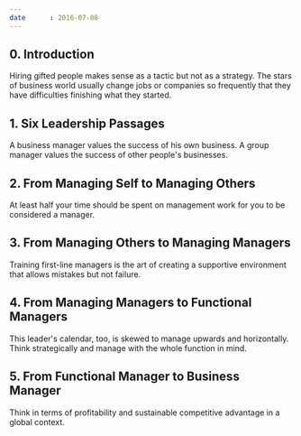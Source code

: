 ```yaml
---
date      : 2016-07-08
---
```



## 0. Introduction
Hiring gifted people makes sense as a tactic but not as a strategy.
The stars of business world usually change jobs or companies so frequently that they have difficulties finishing what they started.


## 1. Six Leadership Passages
A business manager values the success of his own business.
A group manager values the success of other people's businesses.


## 2. From Managing Self to Managing Others
At least half your time should be spent on management work for you to be considered a manager.


## 3. From Managing Others to Managing Managers
Training first-line managers is the art of creating a supportive environment that allows mistakes but not failure.


## 4. From Managing Managers to Functional Managers
This leader's calendar, too, is skewed to manage upwards and horizontally.
Think strategically and manage with the whole function in mind.


## 5. From Functional Manager to Business Manager
Think in terms of profitability and sustainable competitive advantage in a global context.
